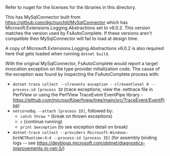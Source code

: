 Refer to nuget for the licenses for the libraries in this directory.

This has MySqlConnector built from https://github.com/dgchurchill/MySqlConnector which has Microsoft.Extensions.Logging.Abstractions set to v6.0.2.
This version matches the version used by FsAutoComplete.
If these versions aren't compatible then MySqlConnector will fail to load at design time.

A copy of Microsoft.Extensions.Logging.Abstractions v6.0.2 is also required here that gets loaded when running `dotnet build`.

With the original MySqlConnector, FsAutoComplete would report a target invocation exception on the type provider initialization code.
The cause of the exception was found by inspecting the FsAutoComplete process with:
- `dotnet-trace collect --clrevents exception --clreventlevel 0 --process-id [process ID` (trace exceptions; view the .nettrace file in PerfView or using the PerfView TraceEvent EventPipe library - https://github.com/microsoft/perfview/tree/main/src/TraceEvent/EventPipe)
- `netcoredbg --attach [process ID]`, followed by:
    - `catch throw *` (break on thrown exceptions)
    - `c` (continue running)
    - `print $exception` (to see exception detail on break)
- `dotnet-trace collect --providers Microsoft-Windows-DotNETRuntime:4:4 --process-id [process ID]` (for assembly binding logs -- see https://devblogs.microsoft.com/dotnet/diagnostics-improvements-in-net-5/)
